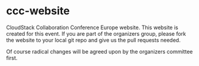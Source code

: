 ccc-website
===========

CloudStack Collaboration Conference Europe website. This website is created for this event. If you are part of the organizers group, please fork the website to your local git repo and give us the pull requests needed.

Of course radical changes will be agreed upon by the organizers committee first.




